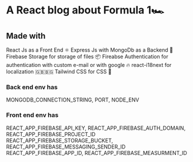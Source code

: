 # A React blog about Formula 1🏎️

## Made with 
React Js as a Front End ⚛️
Express Js with MongoDb as a Backend 🚂
Firebase Storage for storage of files 📦
Fireabse Authentication for authentication with custom e-mail or with google 🔥
react-i18next for localization 🇬🇧🇧🇬
Tailwind CSS for CSS 🍃

### Back end env has
MONGODB_CONNECTION_STRING, PORT, NODE_ENV

### Front end env has
REACT_APP_FIREBASE_API_KEY, REACT_APP_FIREBASE_AUTH_DOMAIN, REACT_APP_FIREBASE_PROJECT_ID
REACT_APP_FIREBASE_STORAGE_BUCKET, REACT_APP_FIREBASE_MESSAGING_SENDER_ID
REACT_APP_FIREBASE_APP_ID, REACT_APP_FIREBASE_MEASURMENT_ID